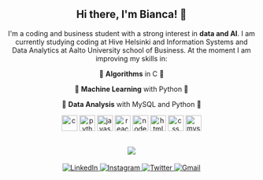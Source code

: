 
<h2 align="center"> Hi there, I'm Bianca! 👋</h2>
  <p align="center">I'm a coding and business student with a strong interest in <b>data and AI</b>. I am currently studying coding at Hive Helsinki and Information Systems and Data Analytics at Aalto University school of Business. At the moment I am improving my skills in:</p>
  <p align="center">🎲 <b>Algorithms</b> in C 🎲</p>
  <p align="center">🐍 <b>Machine Learning</b> with Python 🐍</p>
  <p align="center">🔎 <b>Data Analysis</b> with MySQL and Python 🔎</p>
</ul>
<p align="center">
  <img src="https://img.icons8.com/color/48/000000/c-programming.png" width="32" height="32" title="c"/>
  <img src="https://img.icons8.com/color/48/000000/python.png" width="32" height="32" title="python"/>
  <img src="https://img.icons8.com/color/48/000000/javascript.png" width="32" height="32" title="javascript"/>
  <img src="https://img.icons8.com/nolan/64/react-native.png" width="32" height="32" title="react"/>
  <img src="https://img.icons8.com/color/48/000000/nodejs.png" width="32" height="32" title="nodeJS"/>
  <img src="https://img.icons8.com/color/48/000000/html-5.png" width="32" height="32" title="html"/>
  <img src="https://img.icons8.com/color/48/000000/css3.png" width="32" height="32" title="css"/>
  <img src="https://img.icons8.com/ios-filled/50/000000/mysql-logo.png" width="32" height="32" title="mysql"/>
</p>

<h2 align="center">
  <img src="https://github-readme-stats.vercel.app/api/top-langs/?username=bbehm&layout=compact&show_icons=true&title_color=ffffff&icon_color=34abeb&text_color=daf7dc&bg_color=151515"/>
</h2>

<p align="center">
  <a href="https://www.linkedin.com/in/bianca-behm/" target="_blank">
    <img src="https://img.shields.io/badge/LinkedIn-%230077B5.svg?&style=flat-square&logo=linkedin&logoColor=white&color=071A2C" alt="LinkedIn">
  </a>
  <a href="https://www.instagram.com/biancabehm/" target="_blank">
    <img src="https://img.shields.io/badge/Instagram-%23E4405F.svg?&style=flat-square&logo=instagram&logoColor=white&color=071A2C" alt="Instagram">
  </a>
 <a href="https://twitter.com/biancabehm" target="_blank">
    <img src="https://img.shields.io/badge/Twitter-%231877F2.svg?&style=flat-square&logo=twitter&logoColor=white&color=071A2C" alt="Twitter">
  </a>
   <a href="mailto:biancaisabellabehm@gmail.com" mailto="biancaisabellabehm@gmail.com" target="_blank">
    <img src="https://img.shields.io/badge/Gmail-%231877F2.svg?&style=flat-square&logo=gmail&logoColor=white&color=071A2C" alt="Gmail">
  </a>
<p>
